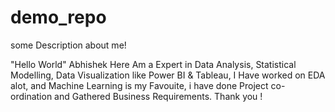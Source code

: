 # demo_repo

some Description about me!

"Hello World"
Abhishek Here
Am a Expert in Data Analysis, Statistical Modelling, Data Visualization like Power BI & Tableau, I Have worked on EDA alot, and Machine Learning is my Favouite, i have done Project co-ordination and Gathered Business Requirements.
Thank you !
